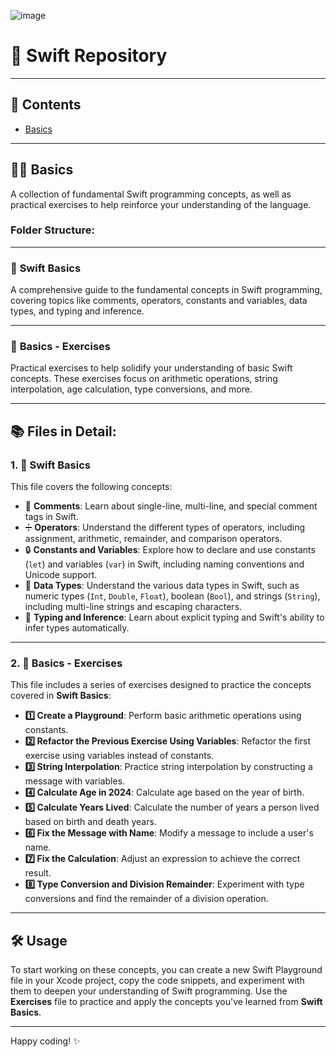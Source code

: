 

![image](https://github.com/user-attachments/assets/b0372aaa-09dc-45cb-818e-f1a8d6761c39) 
# 🚀 Swift Repository
---

## 📂 Contents

- [Basics](#basics)
  
---

## 🧑‍💻 Basics

A collection of fundamental Swift programming concepts, as well as practical exercises to help reinforce your understanding of the language. 

### Folder Structure:


---

### 📘 **Swift Basics**

A comprehensive guide to the fundamental concepts in Swift programming, covering topics like comments, operators, constants and variables, data types, and typing and inference.

---

### 📝 **Basics - Exercises**

Practical exercises to help solidify your understanding of basic Swift concepts. These exercises focus on arithmetic operations, string interpolation, age calculation, type conversions, and more.

---

## 📚 Files in Detail:

### 1. **📘 Swift Basics**

This file covers the following concepts:

- 📝 **Comments**: Learn about single-line, multi-line, and special comment tags in Swift.
- ➗ **Operators**: Understand the different types of operators, including assignment, arithmetic, remainder, and comparison operators.
- 🔒 **Constants and Variables**: Explore how to declare and use constants (`let`) and variables (`var`) in Swift, including naming conventions and Unicode support.
- 🧮 **Data Types**: Understand the various data types in Swift, such as numeric types (`Int`, `Double`, `Float`), boolean (`Bool`), and strings (`String`), including multi-line strings and escaping characters.
- 🎯 **Typing and Inference**: Learn about explicit typing and Swift's ability to infer types automatically.

---

### 2. **📝 Basics - Exercises**

This file includes a series of exercises designed to practice the concepts covered in **Swift Basics**:

- **1️⃣ Create a Playground**: Perform basic arithmetic operations using constants.
- **2️⃣ Refactor the Previous Exercise Using Variables**: Refactor the first exercise using variables instead of constants.
- **3️⃣ String Interpolation**: Practice string interpolation by constructing a message with variables.
- **4️⃣ Calculate Age in 2024**: Calculate age based on the year of birth.
- **5️⃣ Calculate Years Lived**: Calculate the number of years a person lived based on birth and death years.
- **6️⃣ Fix the Message with Name**: Modify a message to include a user's name.
- **7️⃣ Fix the Calculation**: Adjust an expression to achieve the correct result.
- **8️⃣ Type Conversion and Division Remainder**: Experiment with type conversions and find the remainder of a division operation.

---

## 🛠️ Usage

To start working on these concepts, you can create a new Swift Playground file in your Xcode project, copy the code snippets, and experiment with them to deepen your understanding of Swift programming. Use the **Exercises** file to practice and apply the concepts you've learned from **Swift Basics**.

---

Happy coding! ✨
